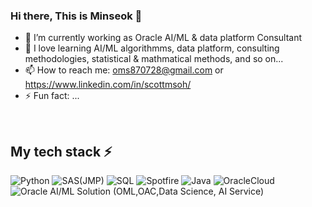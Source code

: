 ### Hi there, This is Minseok 👋

- 🔭 I’m currently working as Oracle AI/ML & data platform Consultant
- 🌱 I love learning AI/ML algorithmms, data platform, consulting methodologies, statistical & mathmatical methods, and so on...  
- 📫 How to reach me: oms870728@gmail.com or https://www.linkedin.com/in/scottmsoh/
- ⚡ Fun fact: ...





<br />
<h2> My tech stack ⚡ </h2>

![Python](https://img.shields.io/badge/-Python-F05032?style=for-the-badge&logo=Python&logoColor=ffffff)
![SAS(JMP)](https://img.shields.io/badge/-SAS(JMP)-007ACC?style=for-the-badge&logo=SAS(JMP))
![SQL](https://img.shields.io/badge/-SQL-43853d?style=for-the-badge&logo=SQL&logoColor=violet)
![Spotfire](https://img.shields.io/badge/-Spotfire-46a2f1?style=for-the-badge&logo=SQL&logoColor=violet)
![Java](https://img.shields.io/badge/-Java-222222?style=for-the-badge&logo=SQL&logoColor=violet)
![OracleCloud](https://img.shields.io/badge/-OracleCloud-F05032?style=for-the-badge&logo=SQL&logoColor=white)
![Oracle AI/ML Solution (OML,OAC,Data Science, AI Service)](https://img.shields.io/badge/-OracleAI/MLSolution-007ACC?style=for-the-badge&logo=SQL&logoColor=white)
